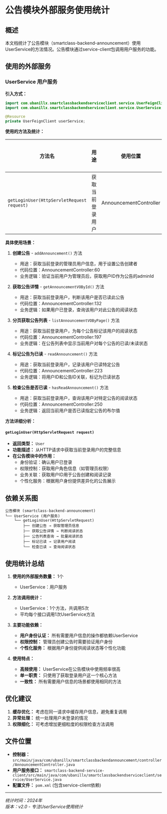 # 公告模块外部服务使用统计

## 概述
本文档统计了公告模块（smartclass-backend-announcement）使用UserService的方法情况。公告模块通过service-client包调用用户服务的功能。

## 使用的外部服务

### UserService 用户服务

**引入方式：**

```java
import com.ubanillx.smartclassbackendserviceclient.service.UserFeignClient;
import com.ubanillx.smartclassbackendserviceclient.service.UserService;

@Resource
private UserFeignClient userService;
```

**使用的方法及统计：**

| 方法名 | 用途 | 使用位置 | 使用次数 |
|--------|------|----------|----------|
| `getLoginUser(HttpServletRequest request)` | 获取当前登录用户 | AnnouncementController | 5次 |

**具体使用场景：**

1. **创建公告** - `addAnnouncement()` 方法
   - 用途：获取当前登录的管理员用户信息，用于设置公告创建者
   - 代码位置：AnnouncementController:60
   - 业务逻辑：验证当前用户为管理员后，获取用户ID作为公告的adminId

2. **获取公告详情** - `getAnnouncementVOById()` 方法
   - 用途：获取当前登录用户，判断该用户是否已读此公告
   - 代码位置：AnnouncementController:132
   - 业务逻辑：如果用户已登录，查询该用户对此公告的阅读状态

3. **分页获取公告列表** - `listAnnouncementVOByPage()` 方法
   - 用途：获取当前登录用户，为每个公告标记该用户的阅读状态
   - 代码位置：AnnouncementController:197
   - 业务逻辑：在公告列表中显示当前用户对每个公告的已读/未读状态

4. **标记公告为已读** - `readAnnouncement()` 方法
   - 用途：获取当前登录用户，记录该用户已读特定公告
   - 代码位置：AnnouncementController:223
   - 业务逻辑：将用户ID和公告ID关联，标记为已读状态

5. **检查公告是否已读** - `hasReadAnnouncement()` 方法
   - 用途：获取当前登录用户，查询该用户对特定公告的阅读状态
   - 代码位置：AnnouncementController:250
   - 业务逻辑：返回当前用户是否已读指定公告的布尔值

**方法详细分析：**

#### `getLoginUser(HttpServletRequest request)`
- **返回类型：** `User`
- **功能描述：** 从HTTP请求中获取当前登录用户的完整信息
- **在公告模块中的作用：**
  - 身份验证：确认用户已登录
  - 权限控制：获取用户角色信息（如管理员权限）
  - 业务关联：获取用户ID用于公告创建和阅读记录
  - 个性化服务：根据用户身份提供差异化的公告展示

## 依赖关系图

```
公告模块 (smartclass-backend-announcement)
└── UserService (用户服务)
    └── getLoginUser(HttpServletRequest) 
        ├── 创建公告 → 获取管理员信息
        ├── 获取公告详情 → 判断阅读状态  
        ├── 公告列表查询 → 批量阅读状态
        ├── 标记已读 → 记录用户阅读
        └── 检查已读 → 查询阅读状态
```

## 使用统计总结

1. **使用的外部服务数量：** 1个
   - UserService：用户服务

2. **方法调用统计：**
   - UserService：1个方法，共调用5次
   - 平均每个接口调用1次UserService方法

3. **主要功能依赖：**
   - **用户身份认证：** 所有需要用户信息的操作都依赖UserService
   - **权限控制：** 管理员创建公告时需要验证用户身份
   - **个性化服务：** 根据用户身份提供阅读状态等个性化功能

4. **使用特点：**
   - **高频使用：** UserService在公告模块中使用频率很高
   - **单一职责：** 只使用了获取登录用户这一个核心方法
   - **一致性：** 所有需要用户信息的场景都使用相同的方法

## 优化建议

1. **缓存优化：** 考虑在同一请求中缓存用户信息，避免重复调用
2. **异常处理：** 统一处理用户未登录的情况
3. **权限细化：** 可考虑增加更细粒度的权限检查方法调用

## 文件位置

- **控制器：** `src/main/java/com/ubanillx/smartclassbackendannouncement/controller/AnnouncementController.java`
- **用户服务接口：** `smartclass-backend-service-client/src/main/java/com/ubanillx/smartclassbackendserviceclient/service/UserService.java`
- **配置文件：** `pom.xml` (包含service-client依赖)

---
*统计时间：2024年*  
*版本：v2.0 - 专注UserService使用统计* 